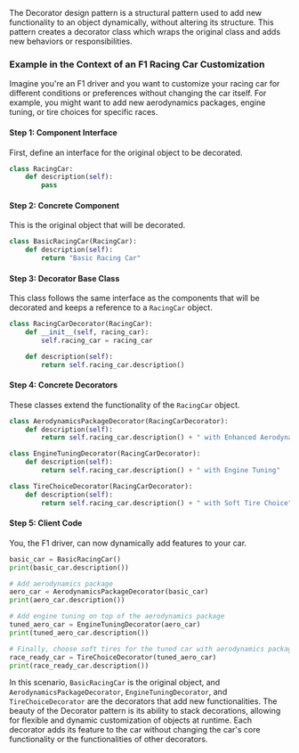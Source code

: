 The Decorator design pattern is a structural pattern used to add new functionality to an object dynamically, without altering its structure. This pattern creates a decorator class which wraps the original class and adds new behaviors or responsibilities.

### Example in the Context of an F1 Racing Car Customization

Imagine you're an F1 driver and you want to customize your racing car for different conditions or preferences without changing the car itself. For example, you might want to add new aerodynamics packages, engine tuning, or tire choices for specific races.

#### Step 1: Component Interface

First, define an interface for the original object to be decorated.

```python
class RacingCar:
    def description(self):
        pass
```

#### Step 2: Concrete Component

This is the original object that will be decorated.

```python
class BasicRacingCar(RacingCar):
    def description(self):
        return "Basic Racing Car"
```

#### Step 3: Decorator Base Class

This class follows the same interface as the components that will be decorated and keeps a reference to a `RacingCar` object.

```python
class RacingCarDecorator(RacingCar):
    def __init__(self, racing_car):
        self.racing_car = racing_car

    def description(self):
        return self.racing_car.description()
```

#### Step 4: Concrete Decorators

These classes extend the functionality of the `RacingCar` object.

```python
class AerodynamicsPackageDecorator(RacingCarDecorator):
    def description(self):
        return self.racing_car.description() + " with Enhanced Aerodynamics"

class EngineTuningDecorator(RacingCarDecorator):
    def description(self):
        return self.racing_car.description() + " with Engine Tuning"

class TireChoiceDecorator(RacingCarDecorator):
    def description(self):
        return self.racing_car.description() + " with Soft Tire Choice"
```

#### Step 5: Client Code

You, the F1 driver, can now dynamically add features to your car.

```python
basic_car = BasicRacingCar()
print(basic_car.description())

# Add aerodynamics package
aero_car = AerodynamicsPackageDecorator(basic_car)
print(aero_car.description())

# Add engine tuning on top of the aerodynamics package
tuned_aero_car = EngineTuningDecorator(aero_car)
print(tuned_aero_car.description())

# Finally, choose soft tires for the tuned car with aerodynamics package
race_ready_car = TireChoiceDecorator(tuned_aero_car)
print(race_ready_car.description())
```

In this scenario, `BasicRacingCar` is the original object, and `AerodynamicsPackageDecorator`, `EngineTuningDecorator`, and `TireChoiceDecorator` are the decorators that add new functionalities. The beauty of the Decorator pattern is its ability to stack decorations, allowing for flexible and dynamic customization of objects at runtime. Each decorator adds its feature to the car without changing the car's core functionality or the functionalities of other decorators.